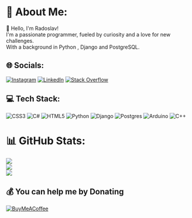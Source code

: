# 💫 About Me:

👋 Hello, I'm Radoslav!<br>I'm a passionate programmer, fueled by curiosity and a love for new challenges. <br>With a background in Python , Django and PostgreSQL.


## 🌐 Socials:
[![Instagram](https://img.shields.io/badge/Instagram-%23E4405F.svg?logo=Instagram&logoColor=white)](https://instagram.com/r_petkov_) [![LinkedIn](https://img.shields.io/badge/LinkedIn-%230077B5.svg?logo=linkedin&logoColor=white)](https://linkedin.com/in/radoslav-petkov-4a69a72a9) [![Stack Overflow](https://img.shields.io/badge/-Stackoverflow-FE7A16?logo=stack-overflow&logoColor=white)](https://stackoverflow.com/users/23226455) 

## 💻 Tech Stack:
![CSS3](https://img.shields.io/badge/css3-%231572B6.svg?style=for-the-badge&logo=css3&logoColor=white)
![C#](https://img.shields.io/badge/c%23-%23239120.svg?style=for-the-badge&logo=csharp&logoColor=white)
![HTML5](https://img.shields.io/badge/html5-%23E34F26.svg?style=for-the-badge&logo=html5&logoColor=white)
![Python](https://img.shields.io/badge/python-3670A0?style=for-the-badge&logo=python&logoColor=ffdd54)
![Django](https://img.shields.io/badge/django-%23092E20.svg?style=for-the-badge&logo=django&logoColor=white)
![Postgres](https://img.shields.io/badge/postgres-%23316192.svg?style=for-the-badge&logo=postgresql&logoColor=white)
![Arduino](https://img.shields.io/badge/arduino-%2300979D.svg?style=for-the-badge&logo=arduino&logoColor=white)
![C++](https://img.shields.io/badge/c++-%2300599C.svg?style=for-the-badge&logo=c%2B%2B&logoColor=white)
# 📊 GitHub Stats:
![](https://github-readme-stats.vercel.app/api?username=RadoslavPetkow&theme=dark&hide_border=false&include_all_commits=false&count_private=false)<br/>
![](https://github-readme-streak-stats.herokuapp.com/?user=RadoslavPetkow&theme=dark&hide_border=false)<br/>
![](https://github-readme-stats.vercel.app/api/top-langs/?username=RadoslavPetkow&theme=dark&hide_border=false&include_all_commits=false&count_private=false&layout=compact)


  ## 💰 You can help me by Donating
  [![BuyMeACoffee](https://img.shields.io/badge/Buy%20Me%20a%20Coffee-ffdd00?style=for-the-badge&logo=buy-me-a-coffee&logoColor=black)](https://buymeacoffee.com/https://www.paypal.com/donate/?hosted_button_id=VA2ETEK8GW9KA) 

  
